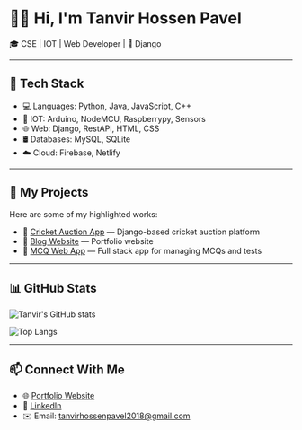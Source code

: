 # 👨‍🎓 Hi, I'm Tanvir Hossen Pavel

🎓 CSE | IOT | Web Developer | 🐍 Django

---

## 🔧 Tech Stack
- 💻 Languages: Python, Java, JavaScript, C++
- 🛜 IOT: Arduino, NodeMCU, Raspberrypy, Sensors
- 🌐 Web: Django, RestAPI, HTML, CSS
- 🛢️ Databases: MySQL, SQLite
- ☁️ Cloud: Firebase, Netlify

---

## 🧩 My Projects
Here are some of my highlighted works:

- 🔗 [Cricket Auction App](https://github.com/THPavellpu/Cricket-Auction-Application) — Django-based cricket auction platform
- 🔗 [Blog Website]([https://github.com/](https://github.com/THPavellpu/Portfolio.git)) — Portfolio website
- 🔗 [MCQ Web App](https://github.com/your-mcq-repo) — Full stack app for managing MCQs and tests

---

## 📊 GitHub Stats
![Tanvir's GitHub stats](https://github-readme-stats.vercel.app/api?username=THPavellpu&show_icons=true&theme=tokyonight)

![Top Langs](https://github-readme-stats.vercel.app/api/top-langs/?username=THPavellpu&layout=compact&theme=tokyonight)

---

## 📫 Connect With Me
- 🌐 [Portfolio Website](http://tinyurl.com/rasduinopy)
- 💼 [LinkedIn](www.linkedin.com/in/tanvir-pavel)
- ✉️ Email: tanvirhossenpavel2018@gmail.com

